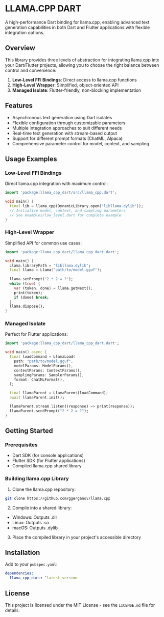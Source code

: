 # LLAMA.CPP DART

A high-performance Dart binding for llama.cpp, enabling advanced text generation capabilities in both Dart and Flutter applications with flexible integration options.

## Overview

This library provides three levels of abstraction for integrating llama.cpp into your Dart/Flutter projects, allowing you to choose the right balance between control and convenience:

1. **Low-Level FFI Bindings**: Direct access to llama.cpp functions
2. **High-Level Wrapper**: Simplified, object-oriented API
3. **Managed Isolate**: Flutter-friendly, non-blocking implementation

## Features

- Asynchronous text generation using Dart isolates
- Flexible configuration through customizable parameters
- Multiple integration approaches to suit different needs
- Real-time text generation with stream-based output
- Support for different prompt formats (ChatML, Alpaca)
- Comprehensive parameter control for model, context, and sampling

## Usage Examples

### Low-Level FFI Bindings
Direct llama.cpp integration with maximum control:
```dart
import 'package:llama_cpp_dart/src/llama_cpp.dart';

void main() {
  final lib = llama_cpp(DynamicLibrary.open("libllama.dylib"));
  // Initialize model, context, and sampling parameters
  // See examples/low_level.dart for complete example
}
```

### High-Level Wrapper
Simplified API for common use cases:
```dart
import 'package:llama_cpp_dart/llama_cpp_dart.dart';

void main() {
  Llama.libraryPath = "libllama.dylib";
  final llama = Llama("path/to/model.gguf");
  
  llama.setPrompt("2 * 2 = ?");
  while (true) {
    var (token, done) = llama.getNext();
    print(token);
    if (done) break;
  }
  llama.dispose();
}
```

### Managed Isolate
Perfect for Flutter applications:
```dart
import 'package:llama_cpp_dart/llama_cpp_dart.dart';

void main() async {
  final loadCommand = LlamaLoad(
    path: "path/to/model.gguf",
    modelParams: ModelParams(),
    contextParams: ContextParams(),
    samplingParams: SamplerParams(),
    format: ChatMLFormat(),
  );

  final llamaParent = LlamaParent(loadCommand);
  await llamaParent.init();

  llamaParent.stream.listen((response) => print(response));
  llamaParent.sendPrompt("2 * 2 = ?");
}
```

## Getting Started

### Prerequisites
- Dart SDK (for console applications)
- Flutter SDK (for Flutter applications)
- Compiled llama.cpp shared library

### Building llama.cpp Library

1. Clone the llama.cpp repository:
```bash
git clone https://github.com/ggerganov/llama.cpp
```

2. Compile into a shared library:
- Windows: Outputs .dll
- Linux: Outputs .so
- macOS: Outputs .dylib

3. Place the compiled library in your project's accessible directory

## Installation

Add to your `pubspec.yaml`:
```yaml
dependencies:
  llama_cpp_dart: ^latest_version
```

## License

This project is licensed under the MIT License - see the `LICENSE.md` file for details.